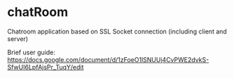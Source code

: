 # chatRoom
Chatroom application based on SSL Socket connection (including client and server)

Brief user guide:
https://docs.google.com/document/d/1zFoeO1lSNUUj4CvPWE2dvkS-SfwUI6LpfAjsPr_TuqY/edit
